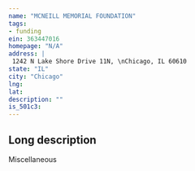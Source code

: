 ```yaml
---
name: "MCNEILL MEMORIAL FOUNDATION"
tags:
- funding
ein: 363447016
homepage: "N/A"
address: |
 1242 N Lake Shore Drive 11N, \nChicago, IL 60610
state: "IL"
city: "Chicago"
lng: 
lat: 
description: ""
is_501c3: 
---
```


## Long description

Miscellaneous

